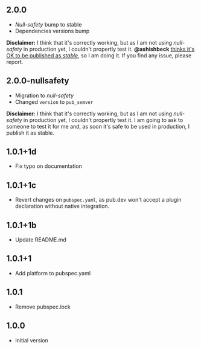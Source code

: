 ## 2.0.0

- *Null-safety* bump to stable
- Dependencies versions bump

**Disclaimer:** I think that it's correctly working, but as I am not using *null-safety* in production yet, I couldn't propertly test it. **@ashishbeck** [thinks it's OK to be published as *stable*](https://github.com/mateusfccp/update_available/issues/5#issuecomment-797945264), so I am doing it. If you find any issue, please report.

## 2.0.0-nullsafety

- Migration to *null-safety*
- Changed `version` to `pub_semver`

**Disclaimer:** I think that it's correctly working, but as I am not using *null-safety* in production yet, I couldn't propertly test it. I am going to ask to someone to test it for me and, as soon it's safe to be used in production, I publish it as stable.

## 1.0.1+1d

- Fix typo on documentation

## 1.0.1+1c

- Revert changes on `pubspec.yaml`, as pub.dev won't accept a plugin declaration without native integration.

## 1.0.1+1b

- Update README.md

## 1.0.1+1

- Add platform to pubspec.yaml

## 1.0.1

- Remove pubspec.lock

## 1.0.0

- Initial version
